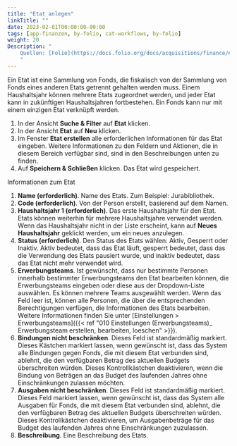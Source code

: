 ```yaml
---
title: "Etat anlegen"
linkTitle: ""
date: 2023-02-01T00:00:00-00:00
tags: [app-finanzen, by-folio, cat-workflows, by-folio]
weight: 20
Description: "
    Quellen: [Folio](https://docs.folio.org/docs/acquisitions/finance/#creating-a-ledger) & [GBV](https://info.gbv.de/display/FOLIOGBVEXTERN/Folio:+Etat+anlegen)
    "
---
```


Ein Etat ist eine Sammlung von Fonds, die fiskalisch von der Sammlung von Fonds eines anderen Etats getrennt gehalten werden muss. Einem Haushaltsjahr können mehrere Etats zugeordnet werden, und jeder Etat kann in zukünftigen Haushaltsjahren fortbestehen. Ein Fonds kann nur mit einem einzigen Etat verknüpft werden.

1.  In der Ansicht **Suche & Filter** auf **Etat** klicken.
2.  In der Ansicht **Etat** auf **Neu** klicken.
3.  Im Fenster **Etat erstellen** alle erforderlichen Informationen für das Etat eingeben. Weitere Informationen zu den Feldern und Aktionen, die in diesem Bereich verfügbar sind, sind in den Beschreibungen unten zu finden.
4.  Auf **Speichern & Schließen** klicken. Das Etat wird gespeichert.

Informationen zum Etat

1.  **Name (erforderlich)**. Name des Etats. Zum Beispiel: Jurabibliothek.
2.  **Code (erforderlich)**. Von der Person erstellt, basierend auf dem Namen.
3.  **Haushaltsjahr 1 (erforderlich)**. Das erste Haushaltsjahr für den Etat. Etats können weiterhin für mehrere Haushaltsjahre verwendet werden. Wenn das Haushaltsjahr nicht in der Liste erscheint, kann auf **Neues Haushaltsjahr** geklickt werden, um ein neues anzulegen.
4.  **Status (erforderlich)**. Den Status des Etats wählen: Aktiv, Gesperrt oder Inaktiv. Aktiv bedeutet, dass das Etat läuft, gesperrt bedeutet, dass das die Verwendung des Etats pausiert wurde, und inaktiv bedeutet, dass das Etat nicht mehr verwendet wird.
5.  **Erwerbungsteams**. Ist gewünscht, dass nur bestimmte Personen innerhalb bestimmter Erwerbungsteams den Etat bearbeiten können, die Erwerbungsteams eingeben oder diese aus der Dropdown-Liste auswählen. Es können mehrere Teams ausgewählt werden. Wenn das Feld leer ist, können alle Personen, die über die entsprechenden Berechtigungen verfügen, die Informationen des Etats bearbeiten. Weitere Informationen finden Sie unter [Einstellungen > Erwerbungsteams]({{< ref "010 Einstellungen (Erwerbungsteams)_ Erwerbungsteam erstellen, bearbeiten, loeschen" >}}).
6.  **Bindungen nicht beschränken**. Dieses Feld ist standardmäßig markiert. Dieses Kästchen markiert lassen, wenn gewünscht ist, dass das System alle Bindungen gegen Fonds, die mit diesem Etat verbunden sind, ablehnt, die den verfügbaren Betrag des aktuellen Budgets überschreiten würden. Dieses Kontrollkästchen deaktivieren, wenn die Bindung von Beträgen an das Budget des laufenden Jahres ohne Einschränkungen zulassen möchten.
7.  **Ausgaben nicht beschränken**. Dieses Feld ist standardmäßig markiert. Dieses Feld markiert lassen, wenn gewünscht ist, dass das System alle Ausgaben für Fonds, die mit diesem Etat verbunden sind, ablehnt, die den verfügbaren Betrag des aktuellen Budgets überschreiten würden. Dieses Kontrollkästchen deaktivieren, um Ausgabenbeträge für das Budget des laufenden Jahres ohne Einschränkungen zuzulassen.
8.  **Beschreibung**. Eine Beschreibung des Etats.

